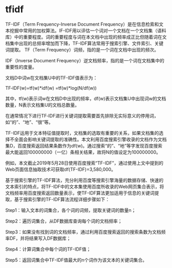 # tfidf
TF-IDF（Term Frequency-Inverse Document Frequency）是在信息检索和文本挖掘中常用的加权算法。IF-IDF用以评估一个词对一个文档在一个文档集（语料库）中的重要程度。词的重要程度与词在本文档中出现的频率成正比但随着词在文档集中出现的总频率增加而下降，TF-IDF算法常用于搜索引擎、文件索引、关键词提取。
TF（Term Frequency）词频，指的是一个词在文档中出现的频次。

IDF（Inverse Document Frequency）逆文档频率，指的是一个词在文档集中的重要性的度量。

文档D中词w在文档集U中的TF-IDF值表示为：

TF‐IDF(w)=tf(w)*idf(w)
=tf(w)*log(N/df(w))

其中，tf(w)表示词w在文档D中出现的频率，df(w)表示文档集U中出现词w的文档数量，N表示文档集U的文档总数量。

在通常情况下进行TF‐IDF进行关键词提取需要首先排除无实际意义的停用词，如“的”、“地”、“很”等。

TF-IDF运用于文本特征值提取时，文档集的选取有重要的关系，如果文档集的选择不全面会影响关键词提取的准确性。本文利用百度搜索引擎收录的文档作为文档集D，百度搜索返回结果条数作为df(w)。通过搜索“的”、“地”等字发现百度搜索最大能返回100000000（一亿）条相关结果，故将N的值设定为100000000。

例如，本文截止2019年5月28日使用百度搜索“TF-IDF”，通过使用上文中提到的Web页面信息抽取技术可获取df(TF-IDF)=3,580,000。

基于搜索引擎的TF-IDF算法，充分利用百度等搜索引擎海量的数据存储、快速的文本索引的特点，将TF-IDF中的文本集使用百度所收录的Web网页集合表示，将文档频率用百度搜索返回数量表示，使TF-IDF算法更加适用于信息的关键词提取，基于搜索引擎的TF-IDF算法流程详细步骤如下：

Step1：输入文本的词集合，各个词的词频，提取关键词的数量n；

Step2：遍历词集合，从DF数据库查询每个词的文档频率；

Step3：如果没有找到词的文档频率，通过利用百度搜索返回的搜索条数为文档频率DF，并将结果写入DF数据库；

Step4：计算词集合中每个词的TF-IDF值；

Step5：返回词集合中TF-IDF值最大的n个词作为该文本的关键词集合。


